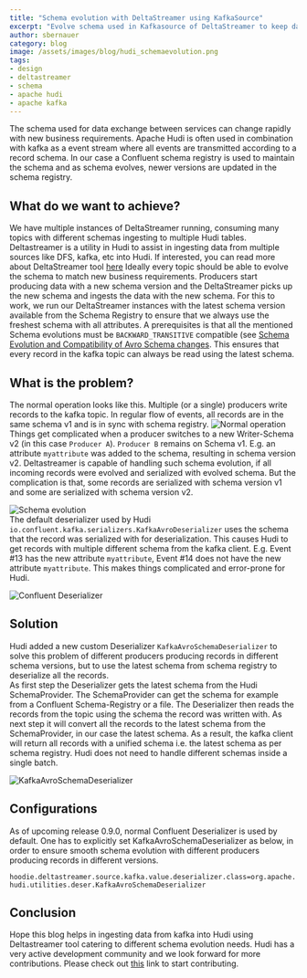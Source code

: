 ```yaml
---
title: "Schema evolution with DeltaStreamer using KafkaSource"
excerpt: "Evolve schema used in Kafkasource of DeltaStreamer to keep data up to date with business"
author: sbernauer
category: blog
image: /assets/images/blog/hudi_schemaevolution.png
tags:
- design
- deltastreamer
- schema
- apache hudi
- apache kafka
---
```


The schema used for data exchange between services can change rapidly with new business requirements.
Apache Hudi is often used in combination with kafka as a event stream where all events are transmitted according to a record schema.
In our case a Confluent schema registry is used to maintain the schema and as schema evolves, newer versions are updated in the schema registry.
<!--truncate-->

## What do we want to achieve?
We have multiple instances of DeltaStreamer running, consuming many topics with different schemas ingesting to multiple Hudi tables. Deltastreamer is a utility in Hudi to assist in ingesting data from multiple sources like DFS, kafka, etc into Hudi. If interested, you can read more about DeltaStreamer tool [here](https://hudi.apache.org/docs/hoodie_streaming_ingestion#hudi-streamer)
Ideally every topic should be able to evolve the schema to match new business requirements. Producers start producing data with a new schema version and the DeltaStreamer picks up the new schema and ingests the data with the new schema. For this to work, we run our DeltaStreamer instances with the latest schema version available from the Schema Registry to ensure that we always use the freshest schema with all attributes.
A prerequisites is that all the mentioned Schema evolutions must be `BACKWARD_TRANSITIVE` compatible (see [Schema Evolution and Compatibility of Avro Schema changes](https://docs.confluent.io/platform/current/schema-registry/avro.html). This ensures that every record in the kafka topic can always be read using the latest schema.


## What is the problem?
The normal operation looks like this. Multiple (or a single) producers write records to the kafka topic.
In regular flow of events, all records are in the same schema v1 and is in sync with schema registry.
![Normal operation](/assets/images/blog/kafka-custom-deserializer/normal_operation.png)<br/>
Things get complicated when a producer switches to a new Writer-Schema v2 (in this case `Producer A`). `Producer B` remains on Schema v1. E.g. an attribute `myattribute` was added to the schema, resulting in schema version v2.
Deltastreamer is capable of handling such schema evolution, if all incoming records were evolved and serialized with evolved schema. But the complication is that, some records are serialized with schema version v1 and some are serialized with schema version v2.

![Schema evolution](/assets/images/blog/kafka-custom-deserializer/schema_evolution.png)<br/>
The default deserializer used by Hudi `io.confluent.kafka.serializers.KafkaAvroDeserializer` uses the schema that the record was serialized with for deserialization. This causes Hudi to get records with multiple different schema from the kafka client. E.g. Event #13 has the new attribute `myattribute`, Event #14 does not have the new attribute `myattribute`. This makes things complicated and error-prone for Hudi.

![Confluent Deserializer](/assets/images/blog/kafka-custom-deserializer/confluent_deserializer.png)<br/>

## Solution
Hudi added a new custom Deserializer `KafkaAvroSchemaDeserializer` to solve this problem of different producers producing records in different schema versions, but to use the latest schema from schema registry to deserialize all the records.<br/>
As first step the Deserializer gets the latest schema from the Hudi SchemaProvider. The SchemaProvider can get the schema for example from a Confluent Schema-Registry or a file.
The Deserializer then reads the records from the topic using the schema the record was written with. As next step it will convert all the records to the latest schema from the SchemaProvider, in our case the latest schema. As a result, the kafka client will return all records with a unified schema i.e. the latest schema as per schema registry. Hudi does not need to handle different schemas inside a single batch.

![KafkaAvroSchemaDeserializer](/assets/images/blog/kafka-custom-deserializer/KafkaAvroSchemaDeserializer.png)<br/>

## Configurations
As of upcoming release 0.9.0, normal Confluent Deserializer is used by default. One has to explicitly set KafkaAvroSchemaDeserializer as below,
in order to ensure smooth schema evolution with different producers producing records in different versions.

`hoodie.deltastreamer.source.kafka.value.deserializer.class=org.apache.hudi.utilities.deser.KafkaAvroSchemaDeserializer`

## Conclusion
Hope this blog helps in ingesting data from kafka into Hudi using Deltastreamer tool catering to different schema evolution
needs. Hudi has a very active development community and we look forward for more contributions.
Please check out [this](https://hudi.apache.org/contribute/get-involved) link to start contributing.
